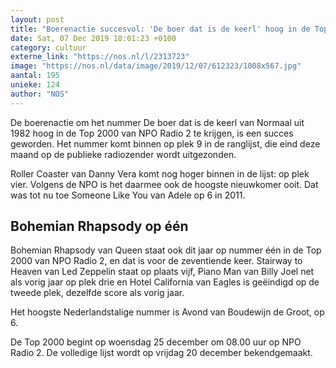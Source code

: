 ```yaml
---
layout: post
title: "Boerenactie succesvol: 'De boer dat is de keerl' hoog in de Top 2000"
date: Sat, 07 Dec 2019 18:01:23 +0100
category: cultuur
externe_link: "https://nos.nl/l/2313723"
image: "https://nos.nl/data/image/2019/12/07/612323/1008x567.jpg"
aantal: 195
unieke: 124
author: "NOS"
---
```


<p>De boerenactie om het nummer De boer dat is de keerl van Normaal uit 1982 hoog in de Top 2000 van NPO Radio 2 te krijgen, is een succes geworden. Het nummer komt binnen op plek 9 in de ranglijst, die eind deze maand op de publieke radiozender wordt uitgezonden.</p>
<p>Roller Coaster van Danny Vera komt nog hoger binnen in de lijst: op plek vier. Volgens de NPO is het daarmee ook de hoogste nieuwkomer ooit. Dat was tot nu toe Someone Like You van Adele op 6 in 2011.</p>
<h2>Bohemian Rhapsody op één</h2>
<p>Bohemian Rhapsody van Queen staat ook dit jaar op nummer één in de Top 2000 van NPO Radio 2, en dat is voor de zeventiende keer. Stairway to Heaven van Led Zeppelin staat op plaats vijf, Piano Man van Billy Joel net als vorig jaar op plek drie en Hotel California van Eagles is geëindigd op de tweede plek, dezelfde score als vorig jaar.</p>
<p>Het hoogste Nederlandstalige nummer is Avond van Boudewijn de Groot, op 6. </p>
<p>De Top 2000 begint op woensdag 25 december om 08.00 uur op NPO Radio 2. De volledige lijst wordt op vrijdag 20 december bekendgemaakt.</p>
